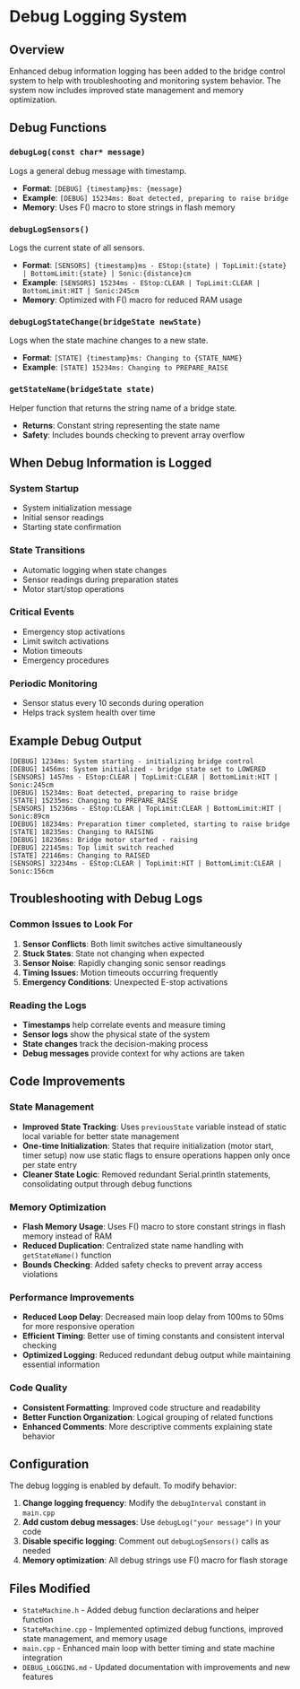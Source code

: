 # Debug Logging System

## Overview
Enhanced debug information logging has been added to the bridge control system to help with troubleshooting and monitoring system behavior. The system now includes improved state management and memory optimization.

## Debug Functions

### `debugLog(const char* message)`
Logs a general debug message with timestamp.
- **Format**: `[DEBUG] {timestamp}ms: {message}`
- **Example**: `[DEBUG] 15234ms: Boat detected, preparing to raise bridge`
- **Memory**: Uses F() macro to store strings in flash memory

### `debugLogSensors()`
Logs the current state of all sensors.
- **Format**: `[SENSORS] {timestamp}ms - EStop:{state} | TopLimit:{state} | BottomLimit:{state} | Sonic:{distance}cm`
- **Example**: `[SENSORS] 15234ms - EStop:CLEAR | TopLimit:CLEAR | BottomLimit:HIT | Sonic:245cm`
- **Memory**: Optimized with F() macro for reduced RAM usage

### `debugLogStateChange(bridgeState newState)`
Logs when the state machine changes to a new state.
- **Format**: `[STATE] {timestamp}ms: Changing to {STATE_NAME}`
- **Example**: `[STATE] 15234ms: Changing to PREPARE_RAISE`

### `getStateName(bridgeState state)`
Helper function that returns the string name of a bridge state.
- **Returns**: Constant string representing the state name
- **Safety**: Includes bounds checking to prevent array overflow

## When Debug Information is Logged

### System Startup
- System initialization message
- Initial sensor readings
- Starting state confirmation

### State Transitions
- Automatic logging when state changes
- Sensor readings during preparation states
- Motor start/stop operations

### Critical Events
- Emergency stop activations
- Limit switch activations
- Motion timeouts
- Emergency procedures

### Periodic Monitoring
- Sensor status every 10 seconds during operation
- Helps track system health over time

## Example Debug Output

```
[DEBUG] 1234ms: System starting - initializing bridge control
[DEBUG] 1456ms: System initialized - bridge state set to LOWERED
[SENSORS] 1457ms - EStop:CLEAR | TopLimit:CLEAR | BottomLimit:HIT | Sonic:245cm
[DEBUG] 15234ms: Boat detected, preparing to raise bridge
[STATE] 15235ms: Changing to PREPARE_RAISE
[SENSORS] 15236ms - EStop:CLEAR | TopLimit:CLEAR | BottomLimit:HIT | Sonic:89cm
[DEBUG] 18234ms: Preparation timer completed, starting to raise bridge
[STATE] 18235ms: Changing to RAISING
[DEBUG] 18236ms: Bridge motor started - raising
[DEBUG] 22145ms: Top limit switch reached
[STATE] 22146ms: Changing to RAISED
[SENSORS] 32234ms - EStop:CLEAR | TopLimit:HIT | BottomLimit:CLEAR | Sonic:156cm
```

## Troubleshooting with Debug Logs

### Common Issues to Look For

1. **Sensor Conflicts**: Both limit switches active simultaneously
2. **Stuck States**: State not changing when expected
3. **Sensor Noise**: Rapidly changing sonic sensor readings
4. **Timing Issues**: Motion timeouts occurring frequently
5. **Emergency Conditions**: Unexpected E-stop activations

### Reading the Logs

- **Timestamps** help correlate events and measure timing
- **Sensor logs** show the physical state of the system
- **State changes** track the decision-making process
- **Debug messages** provide context for why actions are taken

## Code Improvements

### State Management
- **Improved State Tracking**: Uses `previousState` variable instead of static local variable for better state management
- **One-time Initialization**: States that require initialization (motor start, timer setup) now use static flags to ensure operations happen only once per state entry
- **Cleaner State Logic**: Removed redundant Serial.println statements, consolidating output through debug functions

### Memory Optimization
- **Flash Memory Usage**: Uses F() macro to store constant strings in flash memory instead of RAM
- **Reduced Duplication**: Centralized state name handling with `getStateName()` function
- **Bounds Checking**: Added safety checks to prevent array access violations

### Performance Improvements
- **Reduced Loop Delay**: Decreased main loop delay from 100ms to 50ms for more responsive operation
- **Efficient Timing**: Better use of timing constants and consistent interval checking
- **Optimized Logging**: Reduced redundant debug output while maintaining essential information

### Code Quality
- **Consistent Formatting**: Improved code structure and readability
- **Better Function Organization**: Logical grouping of related functions
- **Enhanced Comments**: More descriptive comments explaining state behavior

## Configuration

The debug logging is enabled by default. To modify behavior:

1. **Change logging frequency**: Modify the `debugInterval` constant in `main.cpp`
2. **Add custom debug messages**: Use `debugLog("your message")` in your code
3. **Disable specific logging**: Comment out `debugLogSensors()` calls as needed
4. **Memory optimization**: All debug strings use F() macro for flash storage

## Files Modified

- `StateMachine.h` - Added debug function declarations and helper function
- `StateMachine.cpp` - Implemented optimized debug functions, improved state management, and memory usage
- `main.cpp` - Enhanced main loop with better timing and state machine integration
- `DEBUG_LOGGING.md` - Updated documentation with improvements and new features